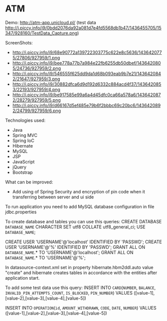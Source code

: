 # ATM

Demo: http://atm-app.unicloud.pl/ 
(test data http://i.piccy.info/i9/0bdd2076da92a081d7e4fd5568db1b47/1436455705/15347/928160/TestData_Capture.png)

ScreenShots:
- http://i.piccy.info/i9/68e90772a139722303775c622e8c5636/1436420775/27806/927959/1.png
- http://i.piccy.info/i9/bee778a77b7a984e22fb6255db50dbef/1436420805/24736/927959/2.png
- http://i.piccy.info/i9/546555f625dd9da1d68b093eab9b7e21/1436420842/21647/927959/3.png
- http://i.piccy.info/i9/30882dfca6d9d192d6332c884acd4f37/1436420853/22193/927959/4.png
- http://i.piccy.info/i9/be917585e99a6a4d45dfc0ca66a578a6/1436420872/28279/927959/5.png
- http://i.piccy.info/i9/d66167d5ef485e79b6f2bbbc69c20bc6/1436420892/24799/927959/6.png

Technologies used:
- Java
- Spring MVC
- Spring IoC
- Hibernate
- MySQL
- JSP
- JavaScript
- jQuery
- Bootstrap


What can be improved:
- Add using of Spring Security and encryption of pin code when it transferring between server and ui side
 
To run application you need to add MySQL database configuration in file jdbc.properties

To create database and tables you can use this queries:
CREATE DATABASE `DATABASE_NAME` CHARACTER SET utf8 COLLATE utf8_general_ci;
USE `DATABASE_NAME`;

CREATE USER 'USERNAME'@'localhost' IDENTIFIED BY 'PASSWD';
CREATE USER 'USERNAME'@'%' IDENTIFIED BY 'PASSWD';
GRANT ALL ON `DATABASE_NAME`.* TO 'USERNAME'@'localhost';
GRANT ALL ON `DATABASE_NAME`.* TO 'USERNAME'@'%';

In datasource-context.xml set in property hibernate.hbm2ddl.auto value "create" and hibernate creates tables in accordance with the entities after application start.

To add some test data use this query:
INSERT INTO `CARD`(`NUMBER`, `BALANCE`, `INVALID_PIN_ATTEMPTS_COUNT`, `IS_BLOCKED`, `PIN_NUMBER`) VALUES ([value-1],[value-2],[value-3],[value-4],[value-5])

INSERT INTO `OPERATION`(`id`, `AMOUNT_WITHDRAWN`, `CODE`, `DATE`, `NUMBER`) VALUES ([value-1],[value-2],[value-3],[value-4],[value-5])
